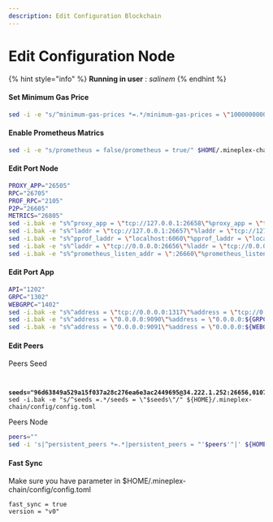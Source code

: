 ```yaml
---
description: Edit Configuration Blockchain
---
```


# Edit Configuration Node

{% hint style="info" %}
**Running in user** : _salinem_
{% endhint %}

#### Set Minimum Gas Price

```bash
sed -i -e "s/^minimum-gas-prices *=.*/minimum-gas-prices = \"10000000000000mpx\"/" $HOME/.mineplex-chain/config/app.toml
```

#### **Enable Prometheus Matrics**

```bash
sed -i -e "s/prometheus = false/prometheus = true/" $HOME/.mineplex-chain/config/config.toml
```

#### Edit Port Node

```bash
PROXY_APP="26505"
RPC="26705"
PROF_RPC="2105"
P2P="26605"
METRICS="26805"
sed -i.bak -e "s%^proxy_app = \"tcp://127.0.0.1:26658\"%proxy_app = \"tcp://127.0.0.1:${PROXY_APP}\"%" $HOME/.mineplex-chain/config/config.toml 
sed -i.bak -e "s%^laddr = \"tcp://127.0.0.1:26657\"%laddr = \"tcp://127.0.0.1:${RPC}\"%" $HOME/.mineplex-chain/config/config.toml 
sed -i.bak -e "s%^pprof_laddr = \"localhost:6060\"%pprof_laddr = \"localhost:${PROF_RPC}\"%" $HOME/.mineplex-chain/config/config.toml 
sed -i.bak -e "s%^laddr = \"tcp://0.0.0.0:26656\"%laddr = \"tcp://0.0.0.0:${P2P}\"%" $HOME/.mineplex-chain/config/config.toml 
sed -i.bak -e "s%^prometheus_listen_addr = \":26660\"%prometheus_listen_addr = \":${METRICS}\"%" $HOME/.mineplex-chain/config/config.toml

```

#### Edit Port App

```bash
API="1202"
GRPC="1302"
WEBGRPC="1402"
sed -i.bak -e "s%^address = \"tcp://0.0.0.0:1317\"%address = \"tcp://0.0.0.0:${API}\"%" $HOME/.mineplex-chain/config/app.toml
sed -i.bak -e "s%^address = \"0.0.0.0:9090\"%address = \"0.0.0.0:${GRPC}\"%" $HOME/.mineplex-chain/config/app.toml
sed -i.bak -e "s%^address = \"0.0.0.0:9091\"%address = \"0.0.0.0:${WEBGRPC}\"%" $HOME/.mineplex-chain/config/app.toml
```

#### Edit Peers

Peers Seed

<pre class="language-bash"><code class="lang-bash">

<strong>seeds="96d63849a529a15f037a28c276ea6e3ac2449695@34.222.1.252:26656,0107ac60e43f3b3d395fea706cb54877a3241d21@35.87.85.162:26656"
</strong>sed -i.bak -e "s/^seeds =.*/seeds = \"$seeds\"/" ${HOME}/.mineplex-chain/config/config.toml
</code></pre>

Peers Node

```bash
peers=""
sed -i 's|^persistent_peers *=.*|persistent_peers = "'$peers'"|' ${HOME}/.mineplex-chain/config/config.toml
```

#### Fast Sync

Make sure you have parameter in $HOME/.mineplex-chain/config/config.toml

```
fast_sync = true
version = "v0"
```
